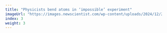 ```yaml
---
title: "Physicists bend atoms in ‘impossible’ experiment"
imageUrl: "https://images.newscientist.com/wp-content/uploads/2024/12/20095956/SEI_233769413.jpg?width=788"
index: 3
weight: 3
---
```

